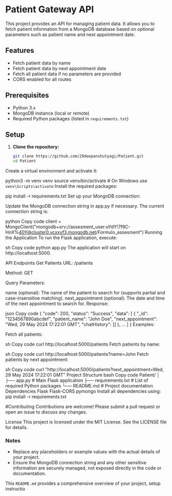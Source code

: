 # Patient Gateway API

This project provides an API for managing patient data. It allows you to fetch patient information from a MongoDB database based on optional parameters such as patient name and next appointment date.

## Features

- Fetch patient data by name
- Fetch patient data by next appointment date
- Fetch all patient data if no parameters are provided
- CORS enabled for all routes

## Prerequisites

- Python 3.x
- MongoDB instance (local or remote)
- Required Python packages (listed in `requirements.txt`)

## Setup

1. **Clone the repository:**

   ```sh
   git clone https://github.com/29deepanshutyagi/Patient.git
   cd Patient
Create a virtual environment and activate it:


python3 -m venv venv
source venv/bin/activate  # On Windows use `venv\Scripts\activate`
Install the required packages:


pip install -r requirements.txt
Set up your MongoDB connection:

Update the MongoDB connection string in app.py if necessary. The current connection string is:

python
Copy code
client = MongoClient("mongodb+srv://assesment_user:uYdY!7f9C-HnX%40Y@cluster0.vcxxyf3.mongodb.net/Formulo_assesment")
Running the Application
To run the Flask application, execute:

sh
Copy code
python app.py
The application will start on http://localhost:5000.

API Endpoints
Get Patients
URL: /patients

Method: GET

Query Parameters:

name (optional): The name of the patient to search for (supports partial and case-insensitive matching).
next_appointment (optional): The date and time of the next appointment to search for.
Response:

json
Copy code
{
    "code": 200,
    "status": "Success",
    "data": [
        {
            "_id": "1234567890abcdef",
            "patient_name": "John Doe",
            "next_appointment": "Wed, 29 May 2024 17:22:01 GMT",
            "chatHistory": []
        },
        ...
    ]
}
Examples:

Fetch all patients:

sh
Copy code
curl http://localhost:5000/patients
Fetch patients by name:

sh
Copy code
curl http://localhost:5000/patients?name=John
Fetch patients by next appointment:

sh
Copy code
curl "http://localhost:5000/patients?next_appointment=Wed, 29 May 2024 17:22:01 GMT"
Project Structure
bash
Copy code
Patient/
│
├── app.py              # Main Flask application
├── requirements.txt    # List of required Python packages
└── README.md           # Project documentation
Dependencies
Flask
Flask-CORS
pymongo
Install all dependencies using:
pip install -r requirements.txt

#Contributing
Contributions are welcome! Please submit a pull request or open an issue to discuss any changes.

License
This project is licensed under the MIT License. See the LICENSE file for details.


### Notes
- Replace any placeholders or example values with the actual details of your project.
- Ensure the MongoDB connection string and any other sensitive information are securely managed, not exposed directly in the code or documentation.

This `README.md` provides a comprehensive overview of your project, setup instructio